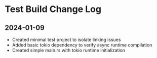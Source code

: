 # Test Build Change Log

## 2024-01-09
- Created minimal test project to isolate linking issues
- Added basic tokio dependency to verify async runtime compilation
- Created simple main.rs with tokio runtime initialization
